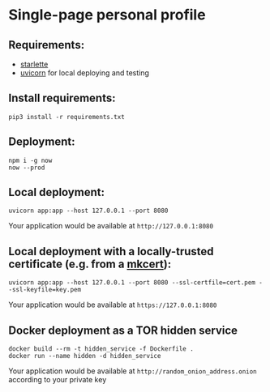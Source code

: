 # Single-page personal profile

## Requirements:
- <a href="https://github.com/encode/starlette">starlette<a>
- <a href="https://github.com/encode/uvicorn">uvicorn</a> for local deploying and testing

## Install requirements:
```shell
pip3 install -r requirements.txt
```

## Deployment:
```shell
npm i -g now
now --prod
```

## Local deployment:
```shell
uvicorn app:app --host 127.0.0.1 --port 8080
```
Your application would be available at `http://127.0.0.1:8080`


## Local deployment with a locally-trusted certificate (e.g. from a <a href="https://github.com/FiloSottile/mkcert">mkcert</a>):
```shell 
uvicorn app:app --host 127.0.0.1 --port 8080 --ssl-certfile=cert.pem --ssl-keyfile=key.pem
```
Your application would be available at `https://127.0.0.1:8080`


## Docker deployment as a TOR hidden service
```shell
docker build --rm -t hidden_service -f Dockerfile .
docker run --name hidden -d hidden_service
```

Your application would be available at `http://random_onion_address.onion` according to your private key